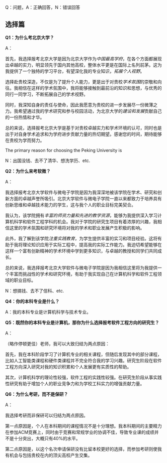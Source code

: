 
Q：问题，A：正确回答，N：错误回答

## 选择篇

**Q1：为什么考北京大学？**

A：

首先，我选择报考北京大学是因为北京大学作为*中国最高学府*，在各个方面都展现出卓越的实力，明显领先于国内其他高校，整体水平更是在国际上名列前茅。这为我提供了一个独特的学习平台，有望深化我的专业知识，*拓展个人视野*。

选择赴贵校深造，不仅是为了提升个人能力，更是出于对贵校*学术氛围*的崇敬和向往。我相信在这样的学术氛围中，我将能够接触到最前沿的知识和思想，与优秀的同行一同学习，不断拓展自己的学术视野。

同时，我深知自身的责任与使命，因此我愿意为贵校的进一步发展尽一份微薄之力。我希望通过我的学术研究和参与校园活动，为北京大学的*建设和发展*贡献自己的一份热情和才华。

总的来说，选择报考北京大学是基于对贵校卓越实力和学术环境的认可，同时也是出于对自身学术追求和为学府进步贡献力量的热切期望。感谢您的时间，期待能够在贵校为学而努力。

The primary reason for choosing the Peking University is

N：出国没钱、去不了清华、想洗学历、etc.

**Q2：为什么来考软微？**

A：

我选择报考北京大学软件与微电子学院是因为我深深地被该学院在学术、研究和创新方面的卓越声誉所吸引。北京大学软件与微电子学院一直以来都致力于培养具有创新思维和卓越技术能力的学生，这与我个人的职业目标完美契合。

我认为，该学院拥有*丰富的师资力量和先进的教学资源*，能够为我提供深入学习计算机科学和软件工程学科的机会。我对于学院的研究生项目有着浓厚的兴趣，我相信这里的学术氛围和研究环境将对我的学术和职业发展产生积极的影响。

此外，我了解到该学院*注重实践教育*，为学生提供丰富的实习和项目经验。这将有助于我将理论知识应用于实际工程中，提高我的实际工作能力。我迫切希望能够在这样一个富有创新精神的学术环境中学到更多知识，与卓越的教授和同学们共同成长。

总的来说，我选择报考北京大学软件与微电子学院是因为我相信这里将为我提供一个丰富而挑战性的学术和研究环境，有助于我实现自己在计算机科学和软件工程领域的职业目标。

N：想搞钱、去不了信科、etc.

**Q4：你的本科专业是什么？**

A：我的本科专业是计算机科学与技术专业。

**Q5：既然你的本科专业是计算机，那你为什么选择报考软件工程方向的研究生？**

A：

（略作停顿更佳）老师，我可以大致归结为两点原因：

首先，我在本科阶段学习了计算机专业的相关课程，但随后发现其中的部分课程，比如人工智能类课程和硬件类课程并不完全符合我的学习兴趣。研究生阶段在软件工程方向深入研究对我的知识积累和个人发展更有实质性的帮助。

其次，计算机科学的理论性较强，软件工程的实践性较强。在研究生阶段从事实践性研究有助于增加个人的职业竞争力和为学校工科实力的增强贡献力量。

**Q6：为什么考研，而不是保研？**

A：

我选择考研而非保研可以归结为两点原因。

第一点原因是，个人在本科期间的课程情况不是十分理想。我本科期间的主要精力在参加ACM竞赛上，同时由于竞赛和常规学业的协调不佳，导致专业课的成绩并不是十分突出，大概只有40%的水平。

第二点原因是，以这个名次申请保研没有比留本校更好的选择，而参加考研则使我有机会与包括贵校在内的顶尖高校产生交集。

## 